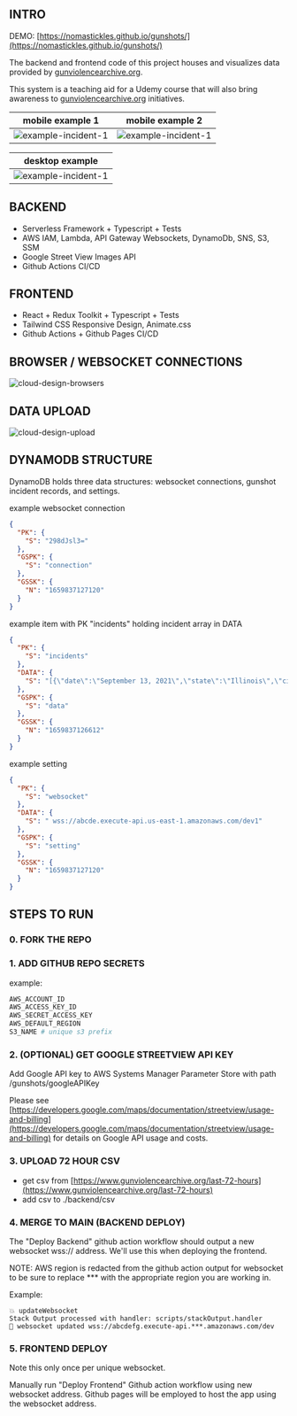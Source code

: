 ## INTRO

DEMO: [https://nomastickles.github.io/gunshots/](https://nomastickles.github.io/gunshots/)

The backend and frontend code of this project houses and visualizes data provided by [gunviolencearchive.org](https://www.gunviolencearchive.org).

This system is a teaching aid for a Udemy course that will also bring awareness to [gunviolencearchive.org](https://www.gunviolencearchive.org/about) initiatives.

|                 mobile example 1                  |                 mobile example 2                  |
| :-----------------------------------------------: | :-----------------------------------------------: |
| ![example-incident-1](img/example-incident-3.png) | ![example-incident-1](img/example-incident-4.png) |

|                  desktop example                  |
| :-----------------------------------------------: |
| ![example-incident-1](img/example-incident-1.png) |

## BACKEND

- Serverless Framework + Typescript + Tests
- AWS IAM, Lambda, API Gateway Websockets, DynamoDb, SNS, S3, SSM
- Google Street View Images API
- Github Actions CI/CD

## FRONTEND

- React + Redux Toolkit + Typescript + Tests
- Tailwind CSS Responsive Design, Animate.css
- Github Actions + Github Pages CI/CD

## BROWSER / WEBSOCKET CONNECTIONS

![cloud-design-browsers](img/cloud-design-browsers.png)

## DATA UPLOAD

![cloud-design-upload](img/cloud-design-upload.png)

## DYNAMODB STRUCTURE

DynamoDB holds three data structures: websocket connections, gunshot incident records, and settings.

example websocket connection

```json
{
  "PK": {
    "S": "298dJsl3="
  },
  "GSPK": {
    "S": "connection"
  },
  "GSSK": {
    "N": "1659837127120"
  }
}
```

example item with PK "incidents" holding incident array in DATA

```json
{
  "PK": {
    "S": "incidents"
  },
  "DATA": {
    "S": "[{\"date\":\"September 13, 2021\",\"state\":\"Illinois\",\"city\":\"Chicago\",\"address\":\"8700 block of S State\",\"killed\":0,\"injured\":1,\"id\":\"sijzhh:1231232\",\"image\":\"https://some-bucket.amazonaws.com/1231232.jpeg\"}]"
  },
  "GSPK": {
    "S": "data"
  },
  "GSSK": {
    "N": "1659837126612"
  }
}
```

example setting

```json
{
  "PK": {
    "S": "websocket"
  },
  "DATA": {
    "S": " wss://abcde.execute-api.us-east-1.amazonaws.com/dev1"
  },
  "GSPK": {
    "S": "setting"
  },
  "GSSK": {
    "N": "1659837127120"
  }
}
```

## STEPS TO RUN

### 0. FORK THE REPO

### 1. ADD GITHUB REPO SECRETS

example:

```sh
AWS_ACCOUNT_ID
AWS_ACCESS_KEY_ID
AWS_SECRET_ACCESS_KEY
AWS_DEFAULT_REGION
S3_NAME # unique s3 prefix
```

### 2. (OPTIONAL) GET GOOGLE STREETVIEW API KEY

Add Google API key to AWS Systems Manager Parameter Store with path /gunshots/googleAPIKey

Please see [https://developers.google.com/maps/documentation/streetview/usage-and-billing](https://developers.google.com/maps/documentation/streetview/usage-and-billing) for details on Google API usage and costs.

### 3. UPLOAD 72 HOUR CSV

- get csv from [https://www.gunviolencearchive.org/last-72-hours](https://www.gunviolencearchive.org/last-72-hours)
- add csv to ./backend/csv

### 4. MERGE TO MAIN (BACKEND DEPLOY)

The "Deploy Backend" github action workflow should output a new websocket wss:// address. We'll use this when deploying the frontend.

NOTE: AWS region is redacted from the github action output for websocket to be sure to replace \*\*\* with the appropriate region you are working in.

Example:

```
💥 updateWebsocket
Stack Output processed with handler: scripts/stackOutput.handler
🤝 websocket updated wss://abcdefg.execute-api.***.amazonaws.com/dev
```

### 5. FRONTEND DEPLOY

Note this only once per unique websocket.

Manually run "Deploy Frontend" Github action workflow using new websocket address. Github pages will be employed to host the app using the websocket address.
